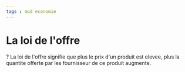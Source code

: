 ```yaml
---
tags : mod economie
---
```

# La loi de l'offre

?
La loi de l'offre signifie que plus le prix d'un produit est elevee, plus la quantite offerte par les fournisseur de ce produit augmente.
<!--SR:!2022-10-02,3,250-->